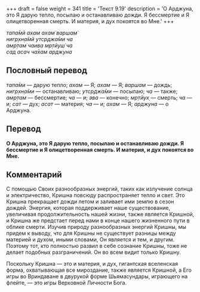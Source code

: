 +++
draft = false
weight = 341
title = 'Текст 9.19'
description = 'О Арджуна, это Я дарую тепло, посылаю и останавливаю дожди. Я бессмертие и Я олицетворенная смерть. И материя, и дух покоятся во Мне.'
+++

_тапа̄мй ахам ахам̇ варшам̇  
нигр̣хн̣а̄мй утср̣джа̄ми ча  
амр̣там̇ чаива мр̣тйуш́ ча  
сад асач ча̄хам арджуна_

## Пословный перевод

_тапа̄ми_ — дарую тепло; _ахам_ — Я; _ахам_ — Я; _варшам_ — дождь; _нигр̣хн̣а̄ми_ — останавливаю; _утср̣джа̄ми_ — посылаю; _ча_ — также; _амр̣там_ — бессмертие; _ча_ — и; _эва_ — конечно; _мр̣тйух̣_ — смерть; _ча_ — и; _сат_ — дух; _асат_ — материя; _ча_ — и; _ахам_ — Я; _арджуна_ — о Арджуна.

## Перевод

**О Арджуна, это Я дарую тепло, посылаю и останавливаю дожди. Я бессмертие и Я олицетворенная смерть. И материя, и дух покоятся во Мне.**

## Комментарий

С помощью Своих разнообразных энергий, таких как излучение солнца и электричество, Кришна повсюду распространяет тепло и свет. Это Кришна прекращает дожди летом и заливает ими землю в сезон дождей. Энергия, которая поддерживает наше существование, увеличивая продолжительность нашей жизни, также является Кришной, и Кришна же предстает перед нами в конце нашего жизненного пути в облике смерти. Изучив природу разнообразных энергий Кришны, мы придем к выводу, что для Кришны не существует разницы между материей и духом, иными словами, Он является и тем, и другим. Поэтому тот, кто полностью развил в себе сознание Кришны, тоже не делает подобных разграничений. Он во всем видит только Кришну.

Поскольку Кришна — это и материя, и дух, гигантская вселенская форма, охватывающая все мироздание, также является Кришной, а Его игры во Вриндаване в двурукой форме Шьямасундары, играющего на флейте, — это игры Верховной Личности Бога.
